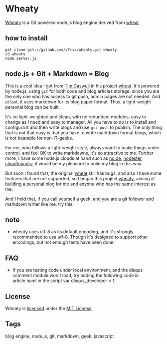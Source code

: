 # Wheaty

[Wheaty] is a Git powered node.js blog engine derived from [wheat]

## how to install
    git clone git://github.com/zTrix/wheaty.git wheaty
    cd wheaty
    node server.js

## node.js + Git + Markdown = Blog
This is a cool idea I got from [Tim Caswell] in his project [wheat]. It's powered by node.js, using `git` for both code and blog articles storage, since you are the only one who has access to git push, admin pages are not needed. And at last, it uses markdown for its blog paper format. Thus, a light-weight personal blog can be built.

It's so light-weighted and clean, with no redundant modules, easy to change as I need and easy to manager. All you have to do is to install and configura it and then write blogs and use `git push` to publish. The only thing that is not that easy is that you have to write markdown format blogs, which is not bearable for non-IT-geeks.

For me, who follows a light-weight style, always want to make things under control, and feel OK to write markdowns, it's so attractive to me. Further more, I have some node.js clouds at hand such as [no.de], [nodester], [cloudfoundry], it would be my pleasure to build my blog in this way.

But soon I found that, the original [wheat] still has bugs, and also I have some features that are not supported, so I began this project [wheaty], aiming at building a personal blog for me and anyone who has the same interest as me.

And I hold that, if you call yourself a geek, and you are a git follower and markdown writer like me, try this. 

## note
* wheaty uses utf-8 as its default encoding, and it's strongly recommended to use utf-8. Though it's designed to support other encodings, but not enough tests have been done.

## FAQ
* If you are testing code under local environment, and the disqus comment module won't load, try adding the following code in article.haml in the script
    var disqus_developer = 1;


## License
Wheaty is [licensed] under the [MIT License]

## Tags
 blog engine, node.js, git, markdown, geek, javascript

[wheat]:https://github.com/creationix/wheat
[wheaty]:https://github.com/zTrix/wheaty
[licensed]:https://github.com/zTrix/wheaty/blob/master/LICENSE
[MIT License]:http://creativecommons.org/licenses/MIT/
[Tim Caswell]:https://github.com/creationix
[no.de]:http://no.de
[nodester]:http://nodester.com/
[cloudfoundry]:http://cloudfoundry.com/
